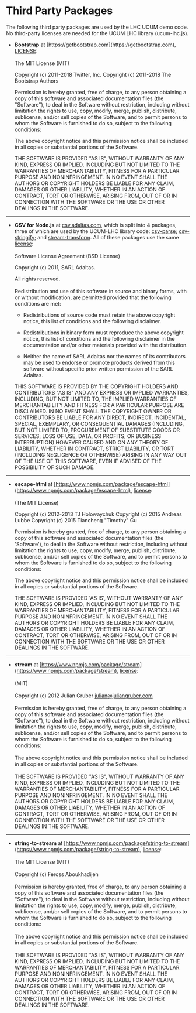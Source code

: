 # Third Party Packages

The following third party packages are used by the LHC UCUM demo code.  No 
third-party licenses are needed for the UCUM LHC library (ucum-lhc.js).
 

  * **Bootstrap** at [https://getbootstrap.com](https://getbootstrap.com),
    [LICENSE](https://github.com/twbs/bootstrap/blob/v4-dev/LICENSE):
    <br><br>
    The MIT License (MIT)
    
    Copyright (c) 2011-2018 Twitter, Inc.
    Copyright (c) 2011-2018 The Bootstrap Authors
    
    Permission is hereby granted, free of charge, to any person obtaining a copy
    of this software and associated documentation files (the "Software"), to deal
    in the Software without restriction, including without limitation the rights
    to use, copy, modify, merge, publish, distribute, sublicense, and/or sell
    copies of the Software, and to permit persons to whom the Software is
    furnished to do so, subject to the following conditions:
    
    The above copyright notice and this permission notice shall be included in
    all copies or substantial portions of the Software.
    
    THE SOFTWARE IS PROVIDED "AS IS", WITHOUT WARRANTY OF ANY KIND, EXPRESS OR
    IMPLIED, INCLUDING BUT NOT LIMITED TO THE WARRANTIES OF MERCHANTABILITY,
    FITNESS FOR A PARTICULAR PURPOSE AND NONINFRINGEMENT. IN NO EVENT SHALL THE
    AUTHORS OR COPYRIGHT HOLDERS BE LIABLE FOR ANY CLAIM, DAMAGES OR OTHER
    LIABILITY, WHETHER IN AN ACTION OF CONTRACT, TORT OR OTHERWISE, ARISING FROM,
    OUT OF OR IN CONNECTION WITH THE SOFTWARE OR THE USE OR OTHER DEALINGS IN
    THE SOFTWARE.
    
---
    
 * **CSV for Node.js** at [csv.adaltas.com](csv.adaltas.com),
    which is split into 4 packages, three of which are used by the UCUM-LHC 
    library code:
    [csv-parse](https://www.npmjs.com/package/csv-parse);
    [csv-stringify](https://www.npmjs.com/package/csv-stringify); and
    [stream-transform](https://www.npmjs.com/package/stream-transform).
    All of these packages use the same [license](https://github.com/adaltas/node-csv/blob/master/LICENSE):
    <br><br>
    Software License Agreement (BSD License)
        
    Copyright (c) 2011, SARL Adaltas.
        
    All rights reserved.
    <br><br>
    Redistribution and use of this software in source and binary forms, with or 
    without modification, are permitted provided that the following conditions 
    are met:
        
    -   Redistributions of source code must retain the above copyright notice, 
        this list of conditions and the following disclaimer.
        
    -   Redistributions in binary form must reproduce the above copyright notice, 
        this list of conditions and the following disclaimer in the documentation 
        and/or other materials provided with the distribution.
        
    -   Neither the name of SARL Adaltas nor the names of its contributors may 
        be used to endorse or promote products derived from this software without 
        specific prior written permission of the SARL Adaltas.
        
    THIS SOFTWARE IS PROVIDED BY THE COPYRIGHT HOLDERS AND CONTRIBUTORS "AS IS" 
    AND ANY EXPRESS OR IMPLIED WARRANTIES, INCLUDING, BUT NOT LIMITED TO, THE 
    IMPLIED WARRANTIES OF MERCHANTABILITY AND FITNESS FOR A PARTICULAR PURPOSE 
    ARE DISCLAIMED. IN NO EVENT SHALL THE COPYRIGHT OWNER OR CONTRIBUTORS BE 
    LIABLE FOR ANY DIRECT, INDIRECT, INCIDENTAL, SPECIAL, EXEMPLARY, OR 
    CONSEQUENTIAL DAMAGES (INCLUDING, BUT NOT LIMITED TO, PROCUREMENT OF 
    SUBSTITUTE GOODS OR SERVICES; LOSS OF USE, DATA, OR PROFITS; OR BUSINESS 
    INTERRUPTION) HOWEVER CAUSED AND ON ANY THEORY OF LIABILITY, WHETHER IN 
    CONTRACT, STRICT LIABILITY, OR TORT (INCLUDING NEGLIGENCE OR OTHERWISE) 
    ARISING IN ANY WAY OUT OF THE USE OF THIS SOFTWARE, EVEN IF ADVISED OF THE 
    POSSIBILITY OF SUCH DAMAGE.
            
---  
  
  * **escape-html** at [https://www.npmjs.com/package/escape-html](https://www.npmjs.com/package/escape-html),
    [license](https://github.com/component/escape-html/blob/master/LICENSE):
    <br><br>
    (The MIT License)
    
    Copyright (c) 2012-2013 TJ Holowaychuk
    Copyright (c) 2015 Andreas Lubbe
    Copyright (c) 2015 Tiancheng "Timothy" Gu
    
    Permission is hereby granted, free of charge, to any person obtaining
    a copy of this software and associated documentation files (the
    'Software'), to deal in the Software without restriction, including
    without limitation the rights to use, copy, modify, merge, publish,
    distribute, sublicense, and/or sell copies of the Software, and to
    permit persons to whom the Software is furnished to do so, subject to
    the following conditions:
    
    The above copyright notice and this permission notice shall be
    included in all copies or substantial portions of the Software.
    
    THE SOFTWARE IS PROVIDED 'AS IS', WITHOUT WARRANTY OF ANY KIND,
    EXPRESS OR IMPLIED, INCLUDING BUT NOT LIMITED TO THE WARRANTIES OF
    MERCHANTABILITY, FITNESS FOR A PARTICULAR PURPOSE AND NONINFRINGEMENT.
    IN NO EVENT SHALL THE AUTHORS OR COPYRIGHT HOLDERS BE LIABLE FOR ANY
    CLAIM, DAMAGES OR OTHER LIABILITY, WHETHER IN AN ACTION OF CONTRACT,
    TORT OR OTHERWISE, ARISING FROM, OUT OF OR IN CONNECTION WITH THE
    SOFTWARE OR THE USE OR OTHER DEALINGS IN THE SOFTWARE.
 
---
  
  * **stream** at [https://www.npmjs.com/package/stream](https://www.npmjs.com/package/stream),
    [license](https://github.com/juliangruber/stream):
    <br><br>
    (MIT)
    <br><br>
    Copyright (c) 2012 Julian Gruber <julian@juliangruber.com>
    <br><br>
    Permission is hereby granted, free of charge, to any person obtaining a copy 
    of this software and associated documentation files (the "Software"), to 
    deal in the Software without restriction, including without limitation 
    the rights to use, copy, modify, merge, publish, distribute, sublicense, 
    and/or sell copies of the Software, and to permit persons to whom the 
    Software is furnished to do so, subject to the following conditions:
    <br><br>
    The above copyright notice and this permission notice shall be included in 
    all copies or substantial portions of the Software.
    <br><br>
    THE SOFTWARE IS PROVIDED "AS IS", WITHOUT WARRANTY OF ANY KIND, EXPRESS OR 
    IMPLIED, INCLUDING BUT NOT LIMITED TO THE WARRANTIES OF MERCHANTABILITY, 
    FITNESS FOR A PARTICULAR PURPOSE AND NONINFRINGEMENT. IN NO EVENT SHALL THE 
    AUTHORS OR COPYRIGHT HOLDERS BE LIABLE FOR ANY CLAIM, DAMAGES OR OTHER 
    LIABILITY, WHETHER IN AN ACTION OF CONTRACT, TORT OR OTHERWISE, ARISING FROM, 
    OUT OF OR IN CONNECTION WITH THE SOFTWARE OR THE USE OR OTHER DEALINGS IN 
    THE SOFTWARE.
    
---
     
  * **string-to-stream** at [https://www.npmjs.com/package/string-to-stream](https://www.npmjs.com/package/string-to-stream),
    [license](https://github.com/feross/string-to-stream/blob/master/LICENSE):
    <br><br>
    The MIT License (MIT)
    <br><br>
    Copyright (c) Feross Aboukhadijeh
    <br><br>
    Permission is hereby granted, free of charge, to any person obtaining a copy of
    this software and associated documentation files (the "Software"), to deal in
    the Software without restriction, including without limitation the rights to
    use, copy, modify, merge, publish, distribute, sublicense, and/or sell copies of
    the Software, and to permit persons to whom the Software is furnished to do so,
    subject to the following conditions:
    <br><br>
    The above copyright notice and this permission notice shall be included in all
    copies or substantial portions of the Software.
    <br><br>
    THE SOFTWARE IS PROVIDED "AS IS", WITHOUT WARRANTY OF ANY KIND, EXPRESS OR
    IMPLIED, INCLUDING BUT NOT LIMITED TO THE WARRANTIES OF MERCHANTABILITY, FITNESS
    FOR A PARTICULAR PURPOSE AND NONINFRINGEMENT. IN NO EVENT SHALL THE AUTHORS OR
    COPYRIGHT HOLDERS BE LIABLE FOR ANY CLAIM, DAMAGES OR OTHER LIABILITY, WHETHER
    IN AN ACTION OF CONTRACT, TORT OR OTHERWISE, ARISING FROM, OUT OF OR IN
    CONNECTION WITH THE SOFTWARE OR THE USE OR OTHER DEALINGS IN THE SOFTWARE.
      
